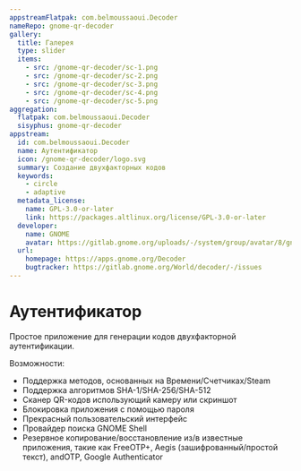 ```yaml
---
appstreamFlatpak: com.belmoussaoui.Decoder
nameRepo: gnome-qr-decoder
gallery:
  title: Галерея
  type: slider
  items:
    - src: /gnome-qr-decoder/sc-1.png
    - src: /gnome-qr-decoder/sc-2.png
    - src: /gnome-qr-decoder/sc-3.png
    - src: /gnome-qr-decoder/sc-4.png
    - src: /gnome-qr-decoder/sc-5.png
aggregation:
  flatpak: com.belmoussaoui.Decoder
  sisyphus: gnome-qr-decoder
appstream:
  id: com.belmoussaoui.Decoder
  name: Аутентификатор
  icon: /gnome-qr-decoder/logo.svg
  summary: Создание двухфакторных кодов
  keywords:
    - circle
    - adaptive
  metadata_license:
    name: GPL-3.0-or-later
    link: https://packages.altlinux.org/license/GPL-3.0-or-later
  developer:
    name: GNOME
    avatar: https://gitlab.gnome.org/uploads/-/system/group/avatar/8/gnomelogo.png?width=48
  url:
    homepage: https://apps.gnome.org/Decoder
    bugtracker: https://gitlab.gnome.org/World/decoder/-/issues
---
```


# Аутентификатор

Простое приложение для генерации кодов двухфакторной аутентификации.

Возможности:

* Поддержка методов, основанных на Времени/Счетчиках/Steam
* Поддержка алгоритмов SHA-1/SHA-256/SHA-512
* Сканер QR-кодов использующий камеру или скриншот
* Блокировка приложения с помощью пароля
* Прекрасный пользовательский интерфейс
* Провайдер поиска GNOME Shell
* Резервное копирование/восстановление из/в известные приложения, такие как FreeOTP+, Aegis (зашифрованный/простой текст), andOTP, Google Authenticator

<AGWGallery />

<!--@include: @apps/_parts/install/content-repo.md-->
<!--@include: @apps/_parts/install/content-flatpak.md-->
